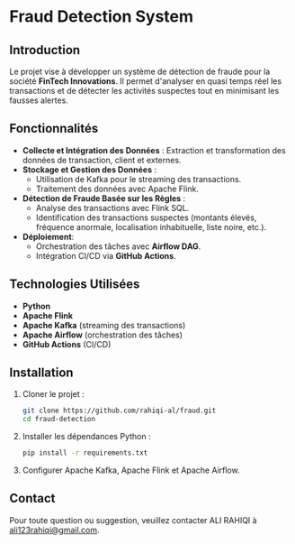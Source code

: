 # Fraud Detection System

## Introduction  
Le projet vise à développer un système de détection de fraude pour la société **FinTech Innovations**. Il permet d'analyser en quasi temps réel les transactions et de détecter les activités suspectes tout en minimisant les fausses alertes.  

## Fonctionnalités  
- **Collecte et Intégration des Données** : Extraction et transformation des données de transaction, client et externes.  
- **Stockage et Gestion des Données**  :  
  - Utilisation de Kafka pour le streaming des transactions.  
  - Traitement des données  avec Apache Flink.  
- **Détection de Fraude Basée sur les Règles** :  
  - Analyse des transactions avec Flink SQL.  
  - Identification des transactions suspectes (montants élevés, fréquence anormale, localisation inhabituelle, liste noire, etc.).  
- **Déploiement**:  
  - Orchestration des tâches avec **Airflow DAG**.
  - Intégration CI/CD via **GitHub Actions**. 

## Technologies Utilisées  
- **Python** 
- **Apache Flink** 
- **Apache Kafka** (streaming des transactions)  
- **Apache Airflow** (orchestration des tâches)
- **GitHub Actions** (CI/CD) 

## Installation  
1. Cloner le projet :  
   ```bash
   git clone https://github.com/rahiqi-al/fraud.git  
   cd fraud-detection  
   ```  
2. Installer les dépendances Python :  
   ```bash
   pip install -r requirements.txt  
   ```  
3. Configurer Apache Kafka, Apache Flink et Apache Airflow.  

## Contact  
Pour toute question ou suggestion, veuillez contacter ALI RAHIQI à ali123rahiqi@gmail.com.
